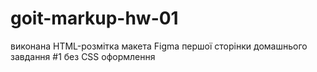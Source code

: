 # goit-markup-hw-01
виконана HTML-розмітка макета Figma першої сторінки домашнього завдання #1 без CSS оформлення
